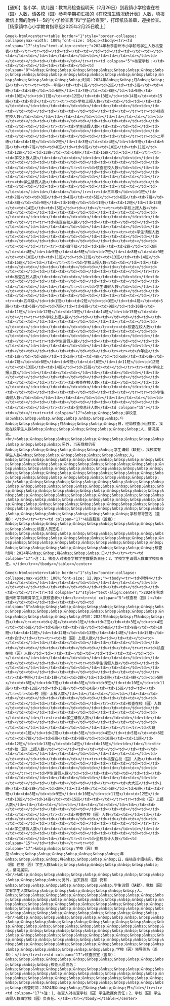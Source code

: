 【通知】各小学、幼儿园：教育局检查组明天（2月26日）到我镇小学检查在校（园）人数，请各校（园）参考学期初汇报的《在校班生情况统计表》人数，填报微信上面的附件1—5的“小学检查表”和“学前检查表”，打印纸质盖章，迎接检查。［杨家镇中心小学教育指导组2025年2月25日晚上］

`Gmeek-html<center><table border="1"style="border-collapse: collapse;max-width: 100%;font-size: 14px;><tbody><tr><td colspan="17"style="text-align:center;">2024年秋季雷州市小学阶段学生人数核查表</td></tr><tr><td></td><td></td><td></td><td></td><td></td><td></td><td></td><td></td><td></td><td></td><td></td><td></td><td></td><td></td><td></td><td></td><td></td></tr><tr><td colspan="5">核查学校：</td><td></td><td></td><td></td><td></td><td colspan="8">&nbsp;&nbsp;&nbsp;&nbsp;&nbsp;&nbsp;&nbsp;&nbsp;&nbsp;&nbsp;&nbsp;&nbsp;&nbsp;&nbsp;&nbsp;&nbsp;&nbsp;&nbsp;&nbsp;&nbsp;&nbsp;&nbsp;&nbsp;&nbsp;&nbsp;&nbsp;&nbsp;时间：2024年&nbsp;&nbsp;月&nbsp;&nbsp;日</td></tr><tr><td>一年级</td><td>1班</td><td>2班</td><td>3班</td><td>4班</td><td>5班</td><td>6班</td><td>7班</td><td>8班</td><td>9班</td><td>10班</td><td>11班</td><td>12班</td><td>13班</td><td>14班</td><td>15班</td><td>合计</td></tr><tr><td>学校上报人数</td><td></td><td></td><td></td><td></td><td></td><td></td><td></td><td></td><td></td><td></td><td></td><td></td><td></td><td></td><td></td><td></td></tr><tr><td>核查在校人数</td><td></td><td></td><td></td><td></td><td></td><td></td><td></td><td></td><td></td><td></td><td></td><td></td><td></td><td></td><td></td><td></td></tr><tr><td>学生请假人数</td><td></td><td></td><td></td><td></td><td></td><td></td><td></td><td></td><td></td><td></td><td></td><td></td><td></td><td></td><td></td><td></td></tr><tr><td>二年级</td><td>1班</td><td>2班</td><td>3班</td><td>4班</td><td>5班</td><td>6班</td><td>7班</td><td>8班</td><td>9班</td><td>10班</td><td>11班</td><td>12班</td><td>13班</td><td>14班</td><td>15班</td><td></td></tr><tr><td>学校上报人数</td><td></td><td></td><td></td><td></td><td></td><td></td><td></td><td></td><td></td><td></td><td></td><td></td><td></td><td></td><td></td><td></td></tr><tr><td>核查在校人数</td><td></td><td></td><td></td><td></td><td></td><td></td><td></td><td></td><td></td><td></td><td></td><td></td><td></td><td></td><td></td><td></td></tr><tr><td>学生请假人数</td><td></td><td></td><td></td><td></td><td></td><td></td><td></td><td></td><td></td><td></td><td></td><td></td><td></td><td></td><td></td><td></td></tr><tr><td>三年级</td><td>1班</td><td>2班</td><td>3班</td><td>4班</td><td>5班</td><td>6班</td><td>7班</td><td>8班</td><td>9班</td><td>10班</td><td>11班</td><td>12班</td><td>13班</td><td>14班</td><td>15班</td><td></td></tr><tr><td>学校上报人数</td><td></td><td></td><td></td><td></td><td></td><td></td><td></td><td></td><td></td><td></td><td></td><td></td><td></td><td></td><td></td><td></td></tr><tr><td>核查在校人数</td><td></td><td></td><td></td><td></td><td></td><td></td><td></td><td></td><td></td><td></td><td></td><td></td><td></td><td></td><td></td><td></td></tr><tr><td>学生请假人数</td><td></td><td></td><td></td><td></td><td></td><td></td><td></td><td></td><td></td><td></td><td></td><td></td><td></td><td></td><td></td><td></td></tr><tr><td>四年级</td><td>1班</td><td>2班</td><td>3班</td><td>4班</td><td>5班</td><td>6班</td><td>7班</td><td>8班</td><td>9班</td><td>10班</td><td>11班</td><td>12班</td><td>13班</td><td>14班</td><td>15班</td><td></td></tr><tr><td>学校上报人数</td><td></td><td></td><td></td><td></td><td></td><td></td><td></td><td></td><td></td><td></td><td></td><td></td><td></td><td></td><td></td><td></td></tr><tr><td>核查在校人数</td><td></td><td></td><td></td><td></td><td></td><td></td><td></td><td></td><td></td><td></td><td></td><td></td><td></td><td></td><td></td><td></td></tr><tr><td>学生请假人数</td><td></td><td></td><td></td><td></td><td></td><td></td><td></td><td></td><td></td><td></td><td></td><td></td><td></td><td></td><td></td><td></td></tr><tr><td>五年级</td><td>1班</td><td>2班</td><td>3班</td><td>4班</td><td>5班</td><td>6班</td><td>7班</td><td>8班</td><td>9班</td><td>10班</td><td>11班</td><td>12班</td><td>13班</td><td>14班</td><td>15班</td><td></td></tr><tr><td>学校上报人数</td><td></td><td></td><td></td><td></td><td></td><td></td><td></td><td></td><td></td><td></td><td></td><td></td><td></td><td></td><td></td><td></td></tr><tr><td>核查在校人数</td><td></td><td></td><td></td><td></td><td></td><td></td><td></td><td></td><td></td><td></td><td></td><td></td><td></td><td></td><td></td><td></td></tr><tr><td>学生请假人数</td><td></td><td></td><td></td><td></td><td></td><td></td><td></td><td></td><td></td><td></td><td></td><td></td><td></td><td></td><td></td><td></td></tr><tr><td>六年级</td><td>1班</td><td>2班</td><td>3班</td><td>4班</td><td>5班</td><td>6班</td><td>7班</td><td>8班</td><td>9班</td><td>10班</td><td>11班</td><td>12班</td><td>13班</td><td>14班</td><td>15班</td><td></td></tr><tr><td>学校上报人数</td><td></td><td></td><td></td><td></td><td></td><td></td><td></td><td></td><td></td><td></td><td></td><td></td><td></td><td></td><td></td><td></td></tr><tr><td>核查在校人数</td><td></td><td></td><td></td><td></td><td></td><td></td><td></td><td></td><td></td><td></td><td></td><td></td><td></td><td></td><td></td><td></td></tr><tr><td>学生请假人数</td><td></td><td></td><td></td><td></td><td></td><td></td><td></td><td></td><td></td><td></td><td></td><td></td><td></td><td></td><td></td><td></td></tr><tr><td>全校总计人数</td><td colspan="15"></td><td></td></tr><tr><td colspan="17">&nbsp;&nbsp;&nbsp;学校意见:&nbsp;&nbsp;&nbsp;&nbsp;&nbsp;&nbsp;&nbsp;&nbsp;年&nbsp;&nbsp;&nbsp;&nbsp;月&nbsp;&nbsp;&nbsp;&nbsp;日，经局核查小组核实，我校在校学生人数&nbsp;&nbsp;&nbsp;&nbsp;&nbsp;&nbsp;&nbsp;&nbsp;人，情况属实。<br/>&nbsp;&nbsp;&nbsp;&nbsp;&nbsp;&nbsp;&nbsp;&nbsp;&nbsp;&nbsp;&nbsp;&nbsp;&nbsp;&nbsp;&nbsp;另外，当天我校仍有&nbsp;&nbsp;&nbsp;&nbsp;&nbsp;&nbsp;&nbsp;&nbsp;学生请假（缺勤），我校实有学生人数&nbsp;&nbsp;&nbsp;&nbsp;&nbsp;&nbsp;&nbsp;&nbsp;人。&nbsp;&nbsp;&nbsp;&nbsp;&nbsp;&nbsp;&nbsp;&nbsp;&nbsp;&nbsp;&nbsp;&nbsp;&nbsp;&nbsp;&nbsp;&nbsp;&nbsp;&nbsp;&nbsp;&nbsp;&nbsp;&nbsp;&nbsp;&nbsp;&nbsp;&nbsp;&nbsp;&nbsp;&nbsp;&nbsp;&nbsp;&nbsp;&nbsp;&nbsp;&nbsp;&nbsp;&nbsp;&nbsp;&nbsp;&nbsp;&nbsp;&nbsp;&nbsp;&nbsp;&nbsp;&nbsp;&nbsp;&nbsp;&nbsp;&nbsp;&nbsp;&nbsp;&nbsp;&nbsp;&nbsp;&nbsp;&nbsp;&nbsp;<br/>&nbsp;&nbsp;&nbsp;&nbsp;&nbsp;&nbsp;&nbsp;&nbsp;&nbsp;&nbsp;&nbsp;&nbsp;&nbsp;&nbsp;&nbsp;&nbsp;&nbsp;&nbsp;&nbsp;&nbsp;&nbsp;&nbsp;&nbsp;&nbsp;&nbsp;&nbsp;&nbsp;&nbsp;&nbsp;&nbsp;&nbsp;&nbsp;&nbsp;&nbsp;&nbsp;&nbsp;&nbsp;&nbsp;&nbsp;&nbsp;&nbsp;&nbsp;&nbsp;&nbsp;&nbsp;&nbsp;&nbsp;&nbsp;&nbsp;&nbsp;&nbsp;&nbsp;&nbsp;&nbsp;&nbsp;&nbsp;&nbsp;&nbsp;&nbsp;&nbsp;&nbsp;&nbsp;&nbsp;&nbsp;&nbsp;&nbsp;&nbsp;&nbsp;&nbsp;&nbsp;&nbsp;&nbsp;&nbsp;&nbsp;&nbsp;&nbsp;&nbsp;&nbsp;&nbsp;&nbsp;&nbsp;&nbsp;&nbsp;&nbsp;&nbsp;&nbsp;&nbsp;&nbsp;&nbsp;&nbsp;学校领导签名（盖章）：</td></tr><tr><td colspan="17">核查股室（盖章）：&nbsp;&nbsp;&nbsp;&nbsp;&nbsp;&nbsp;&nbsp;&nbsp;&nbsp;&nbsp;&nbsp;&nbsp;&nbsp;&nbsp;核查人员签名：&nbsp;&nbsp;&nbsp;&nbsp;&nbsp;&nbsp;&nbsp;&nbsp;&nbsp;&nbsp;&nbsp;&nbsp;&nbsp;&nbsp;&nbsp;&nbsp;&nbsp;&nbsp;&nbsp;&nbsp;&nbsp;&nbsp;&nbsp;&nbsp;&nbsp;&nbsp;&nbsp;&nbsp;&nbsp;&nbsp;&nbsp;&nbsp;&nbsp;&nbsp;&nbsp;&nbsp;&nbsp;&nbsp;&nbsp;&nbsp;&nbsp;&nbsp;&nbsp;&nbsp;&nbsp;&nbsp;核查时间：2024年&nbsp;&nbsp;月&nbsp;&nbsp;&nbsp;日</td></tr><tr><td colspan="17">注：1、核查人对核查学校学生数据负责任；2、学校学生请假人数由学校负责任。</td></tr></tbody></table></center>`

`Gmeek-html<center><table border="1"style="border-collapse: collapse;max-width: 100%;font-size: 12.9px;"><tbody><tr><td>附件4</td><td></td><td></td><td></td><td></td><td></td><td></td><td></td><td></td><td></td><td></td><td></td><td></td><td></td><td></td><td></td><td></td></tr><tr><td colspan="17"style="text-align:center;">2024年秋季雷州市学前教育学生人数核查表</td></tr><tr><td colspan="5">核查校（园）：</td><td></td><td></td><td></td><td></td><td colspan="8">&nbsp;&nbsp;&nbsp;&nbsp;&nbsp;&nbsp;&nbsp;&nbsp;&nbsp;&nbsp;&nbsp;&nbsp;&nbsp;&nbsp;&nbsp;&nbsp;&nbsp;&nbsp;&nbsp;&nbsp;&nbsp;&nbsp;&nbsp;&nbsp;&nbsp;&nbsp;&nbsp;时间：2024年&nbsp;&nbsp;月&nbsp;&nbsp;日</td></tr><tr><td>小班</td><td>1班</td><td>2班</td><td>3班</td><td>4班</td><td>5班</td><td>6班</td><td>7班</td><td>8班</td><td>9班</td><td>10班</td><td>11班</td><td>12班</td><td>13班</td><td>14班</td><td>15班</td><td>合计</td></tr><tr><td>校（园）上报人数</td><td></td><td></td><td></td><td></td><td></td><td></td><td></td><td></td><td></td><td></td><td></td><td></td><td></td><td></td><td></td><td></td></tr><tr><td>核查在校（园）人数</td><td></td><td></td><td></td><td></td><td></td><td></td><td></td><td></td><td></td><td></td><td></td><td></td><td></td><td></td><td></td><td></td></tr><tr><td>学生请假人数</td><td></td><td></td><td></td><td></td><td></td><td></td><td></td><td></td><td></td><td></td><td></td><td></td><td></td><td></td><td></td><td></td></tr><tr><td>中班</td><td>1班</td><td>2班</td><td>3班</td><td>4班</td><td>5班</td><td>6班</td><td>7班</td><td>8班</td><td>9班</td><td>10班</td><td>11班</td><td>12班</td><td>13班</td><td>14班</td><td>15班</td><td></td></tr><tr><td>校（园）上报人数</td><td></td><td></td><td></td><td></td><td></td><td></td><td></td><td></td><td></td><td></td><td></td><td></td><td></td><td></td><td></td><td></td></tr><tr><td>核查在校（园）人数</td><td></td><td></td><td></td><td></td><td></td><td></td><td></td><td></td><td></td><td></td><td></td><td></td><td></td><td></td><td></td><td></td></tr><tr><td>学生请假人数</td><td></td><td></td><td></td><td></td><td></td><td></td><td></td><td></td><td></td><td></td><td></td><td></td><td></td><td></td><td></td><td></td></tr><tr><td>大班</td><td>1班</td><td>2班</td><td>3班</td><td>4班</td><td>5班</td><td>6班</td><td>7班</td><td>8班</td><td>9班</td><td>10班</td><td>11班</td><td>12班</td><td>13班</td><td>14班</td><td>15班</td><td></td></tr><tr><td>校（园）上报人数</td><td></td><td></td><td></td><td></td><td></td><td></td><td></td><td></td><td></td><td></td><td></td><td></td><td></td><td></td><td></td><td></td></tr><tr><td>核查在校（园）人数</td><td></td><td></td><td></td><td></td><td></td><td></td><td></td><td></td><td></td><td></td><td></td><td></td><td></td><td></td><td></td><td></td></tr><tr><td>学生请假人数</td><td></td><td></td><td></td><td></td><td></td><td></td><td></td><td></td><td></td><td></td><td></td><td></td><td></td><td></td><td></td><td></td></tr><tr><td>大大班</td><td>1班</td><td>2班</td><td>3班</td><td>4班</td><td>5班</td><td>6班</td><td>7班</td><td>8班</td><td>9班</td><td>10班</td><td>11班</td><td>12班</td><td>13班</td><td>14班</td><td>15班</td><td></td></tr><tr><td>校（园）上报人数</td><td></td><td></td><td></td><td></td><td></td><td></td><td></td><td></td><td></td><td></td><td></td><td></td><td></td><td></td><td></td><td></td></tr><tr><td>核查在校（园）人数</td><td></td><td></td><td></td><td></td><td></td><td></td><td></td><td></td><td></td><td></td><td></td><td></td><td></td><td></td><td></td><td></td></tr><tr><td>学生请假人数</td><td></td><td></td><td></td><td></td><td></td><td></td><td></td><td></td><td></td><td></td><td></td><td></td><td></td><td></td><td></td><td></td></tr><tr><td>全校总计人数</td><td colspan="15"></td><td></td></tr><tr><td colspan="17">&nbsp;&nbsp;&nbsp;学校（园）意见:&nbsp;&nbsp;&nbsp;&nbsp;&nbsp;&nbsp;&nbsp;&nbsp;年&nbsp;&nbsp;&nbsp;&nbsp;月&nbsp;&nbsp;&nbsp;&nbsp;日，经核查小组核实，我校（园）在校（园）学生人数&nbsp;&nbsp;&nbsp;&nbsp;&nbsp;&nbsp;&nbsp;&nbsp;人，情况属实。<br/>&nbsp;&nbsp;&nbsp;&nbsp;&nbsp;&nbsp;&nbsp;&nbsp;&nbsp;&nbsp;&nbsp;&nbsp;&nbsp;&nbsp;&nbsp;另外，当天我校（园）仍有&nbsp;&nbsp;&nbsp;&nbsp;&nbsp;&nbsp;&nbsp;&nbsp;学生请假（缺勤），我校（园）实有学生人数&nbsp;&nbsp;&nbsp;&nbsp;&nbsp;&nbsp;&nbsp;&nbsp;人。&nbsp;&nbsp;&nbsp;&nbsp;&nbsp;&nbsp;&nbsp;&nbsp;&nbsp;&nbsp;&nbsp;&nbsp;&nbsp;&nbsp;&nbsp;&nbsp;&nbsp;&nbsp;&nbsp;&nbsp;&nbsp;&nbsp;&nbsp;&nbsp;&nbsp;&nbsp;&nbsp;&nbsp;&nbsp;&nbsp;&nbsp;&nbsp;&nbsp;&nbsp;&nbsp;&nbsp;&nbsp;&nbsp;&nbsp;&nbsp;&nbsp;&nbsp;&nbsp;&nbsp;&nbsp;&nbsp;&nbsp;&nbsp;&nbsp;&nbsp;&nbsp;&nbsp;&nbsp;&nbsp;&nbsp;&nbsp;&nbsp;&nbsp;<br/>&nbsp;&nbsp;&nbsp;&nbsp;&nbsp;&nbsp;&nbsp;&nbsp;&nbsp;&nbsp;&nbsp;&nbsp;&nbsp;&nbsp;&nbsp;&nbsp;&nbsp;&nbsp;&nbsp;&nbsp;&nbsp;&nbsp;&nbsp;&nbsp;&nbsp;&nbsp;&nbsp;&nbsp;&nbsp;&nbsp;&nbsp;&nbsp;&nbsp;&nbsp;&nbsp;&nbsp;&nbsp;&nbsp;&nbsp;&nbsp;&nbsp;&nbsp;&nbsp;&nbsp;&nbsp;&nbsp;&nbsp;&nbsp;&nbsp;&nbsp;&nbsp;&nbsp;&nbsp;&nbsp;&nbsp;&nbsp;&nbsp;&nbsp;&nbsp;&nbsp;&nbsp;&nbsp;&nbsp;&nbsp;&nbsp;&nbsp;&nbsp;&nbsp;&nbsp;&nbsp;&nbsp;&nbsp;&nbsp;&nbsp;&nbsp;&nbsp;&nbsp;&nbsp;&nbsp;&nbsp;&nbsp;&nbsp;&nbsp;&nbsp;&nbsp;&nbsp;&nbsp;&nbsp;&nbsp;学校（园）领导签名（盖章）：</td></tr><tr><td colspan="17">核查股室（盖章）：&nbsp;&nbsp;&nbsp;&nbsp;&nbsp;&nbsp;&nbsp;&nbsp;&nbsp;&nbsp;&nbsp;&nbsp;&nbsp;&nbsp;&nbsp;核查人员签名：&nbsp;&nbsp;&nbsp;&nbsp;&nbsp;&nbsp;&nbsp;&nbsp;&nbsp;&nbsp;&nbsp;&nbsp;&nbsp;&nbsp;&nbsp;&nbsp;&nbsp;&nbsp;&nbsp;&nbsp;&nbsp;&nbsp;&nbsp;&nbsp;&nbsp;&nbsp;&nbsp;&nbsp;&nbsp;&nbsp;&nbsp;&nbsp;&nbsp;&nbsp;&nbsp;&nbsp;&nbsp;&nbsp;&nbsp;&nbsp;&nbsp;&nbsp;&nbsp;&nbsp;&nbsp;&nbsp;&nbsp;&nbsp;核查时间：2024年&nbsp;&nbsp;月&nbsp;&nbsp;&nbsp;日</td></tr><tr><td colspan="17">注：1、核查人对核查学校（园）学生数据负责任；2、学校（园）学生请假人数由学校（园）负责任。</td></tr></tbody></table></center>`
